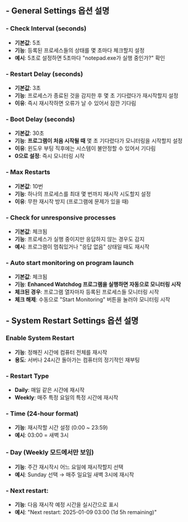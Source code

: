 ## - General Settings 옵션 설명

### - Check Interval (seconds)

- **기본값**: 5초
- **기능**: 등록된 프로세스들의 상태를 몇 초마다 체크할지 설정
- **예시**: 5초로 설정하면 5초마다 "notepad.exe가 실행 중인가?" 확인

###  - Restart Delay (seconds)

- **기본값**: 3초
- **기능**: 프로세스가 종료된 것을 감지한 후 몇 초 기다렸다가 재시작할지 설정
- **이유**: 즉시 재시작하면 오류가 날 수 있어서 잠깐 기다림

### - Boot Delay (seconds)

- **기본값**: 30초
- **기능**: **프로그램이 처음 시작될 때** 몇 초 기다렸다가 모니터링을 시작할지 설정
- **이유**: 윈도우 부팅 직후에는 시스템이 불안정할 수 있어서 기다림
- **0으로 설정**: 즉시 모니터링 시작

###  - Max Restarts

- **기본값**: 10번
- **기능**: 하나의 프로세스를 최대 몇 번까지 재시작 시도할지 설정
- **이유**: 무한 재시작 방지 (프로그램에 문제가 있을 때)

### - Check for unresponsive processes

- **기본값**: 체크됨
- **기능**: 프로세스가 실행 중이지만 응답하지 않는 경우도 감지
- **예시**: 프로그램이 멈춰있거나 "응답 없음" 상태일 때도 재시작

### - Auto start monitoring on program launch

- **기본값**: 체크됨
- **기능**: **Enhanced Watchdog 프로그램을 실행하면 자동으로 모니터링 시작**
- **체크된 경우**: 프로그램 열자마자 등록된 프로세스들 모니터링 시작
- **체크 해제**: 수동으로 "Start Monitoring" 버튼을 눌러야 모니터링 시작

##  - System Restart Settings 옵션 설명

### Enable System Restart

- **기능**: 정해진 시간에 컴퓨터 전체를 재시작
- **용도**: 서버나 24시간 돌아가는 컴퓨터의 정기적인 재부팅

### - Restart Type

- **Daily**: 매일 같은 시간에 재시작
- **Weekly**: 매주 특정 요일의 특정 시간에 재시작

### - Time (24-hour format)

- **기능**: 재시작할 시간 설정 (0:00 ~ 23:59)
- **예시**: 03:00 = 새벽 3시

###  - Day (Weekly 모드에서만 보임)

- **기능**: 주간 재시작시 어느 요일에 재시작할지 선택
- **예시**: Sunday 선택 → 매주 일요일 새벽 3시에 재시작

### - Next restart: 

- **기능**: 다음 재시작 예정 시간을 실시간으로 표시
- **예시**: "Next restart: 2025-01-09 03:00 (1d 5h remaining)"